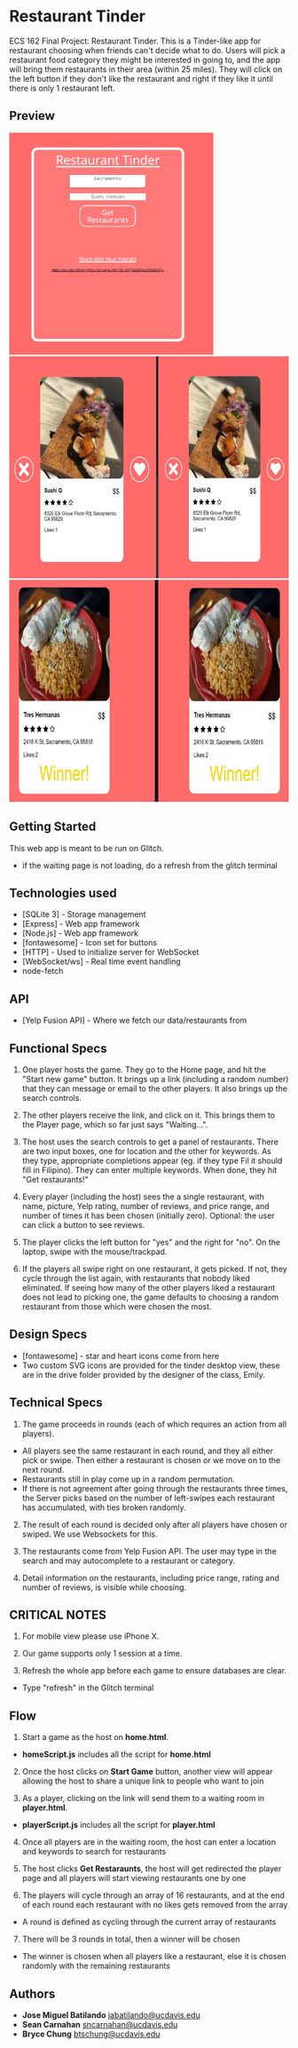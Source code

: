 # Restaurant Tinder

ECS 162 Final Project: Restaurant Tinder. This is a Tinder-like app for restaurant choosing when friends can't decide what to do. Users will pick a restaurant food category they might be interested in going to, and the app will bring them restaurants in their area (within 25 miles). They will click on the left button if they don't like the restaurant and right if they like it until there is only 1 restaurant left.

## Preview
<img src="./host_view.png" height="400" ></img> <img src="./view_1.png" height="400"></img> <img src="./winner.png" height="400"></img>

## Getting Started

This web app is meant to be run on Glitch.
- if the waiting page is not loading, do a refresh from the glitch terminal

## Technologies used

- [SQLite 3] - Storage management
- [Express] - Web app framework
- [Node.js] - Web app framework
- [fontawesome] - Icon set for buttons
- [HTTP] - Used to initialize server for WebSocket
- [WebSocket/ws] - Real time event handling
- node-fetch

## API

- [Yelp Fusion API] - Where we fetch our data/restaurants from

## Functional Specs

1. One player hosts the game. They go to the Home page, and hit the "Start new game" button. It brings up a link (including a random number) that they can message or email to the other players. It also brings up the search controls.

2. The other players receive the link, and click on it. This brings them to the Player page, which so far just says "Waiting...".

3. The host uses the search controls to get a panel of restaurants. There are two input boxes, one for location and the other for keywords. As they type, appropriate completions appear (eg. if they type Fil it should fill in Filipino). They can enter multiple keywords. When done, they hit "Get restaurants!"

4. Every player (including the host) sees the a single restaurant, with name, picture, Yelp rating, number of reviews, and price range, and number of times it has been chosen (initially zero). Optional: the user can click a button to see reviews.

5. The player clicks the left button for "yes" and the right for "no". On the laptop, swipe with the mouse/trackpad.

6. If the players all swipe right on one restaurant, it gets picked. If not, they cycle through the list again, with restaurants that nobody liked eliminated. If seeing how many of the other players liked a restaurant does not lead to picking one, the game defaults to choosing a random restaurant from those which were chosen the most.

## Design Specs

- [fontawesome] - star and heart icons come from here
- Two custom SVG icons are provided for the tinder desktop view, these are in the drive folder provided by the designer of the class, Emily.

## Technical Specs

1. The game proceeds in rounds (each of which requires an action from all players).

  - All players see the same restaurant in each round, and they all either pick or swipe. Then either a restaurant is chosen or we move on to the next round.
  - Restaurants still in play come up in a random permutation.
  - If there is not agreement after going through the restaurants three times, the Server picks based on the number of left-swipes each restaurant has accumulated, with ties broken randomly.

2. The result of each round is decided only after all players have chosen or swiped. We use Websockets for this.

3. The restaurants come from Yelp Fusion API. The user may type in the search and may autocomplete to a restaurant or category.

4. Detail information on the restaurants, including price range, rating and number of reviews, is visible while choosing.

## CRITICAL NOTES
1. For mobile view please use iPhone X.

2. Our game supports only 1 session at a time.

3. Refresh the whole app before each game to ensure databases are clear.
- Type "refresh" in the Glitch terminal

## Flow
1. Start a game as the host on **home.html**.
- **homeScript.js** includes all the script for **home.html**

2. Once the host clicks on **Start Game** button, another view will appear allowing the host to share a unique link to people who want to join

3. As a player, clicking on the link will send them to a waiting room in **player.html**.
- **playerScript.js** includes all the script for **player.html**

4. Once all players are in the waiting room, the host can enter a location and keywords to search for restaurants

5. The host clicks **Get Restaraunts**, the host will get redirected the player page and all players will start viewing restaurants one by one

6. The players will cycle through an array of 16 restaurants, and at the end of each round each restaurant with no likes gets removed from the array
- A round is defined as cycling through the current array of restaurants

7. There will be 3 rounds in total, then a winner will be chosen
- The winner is chosen when all players like a restaurant, else it is chosen randomly with the remaining restaurants

## Authors

- **Jose Miguel Batilando** jabatilando@ucdavis.edu
- **Sean Carnahan** sncarnahan@ucdavis.edu
- **Bryce Chung** btschung@ucdavis.edu
